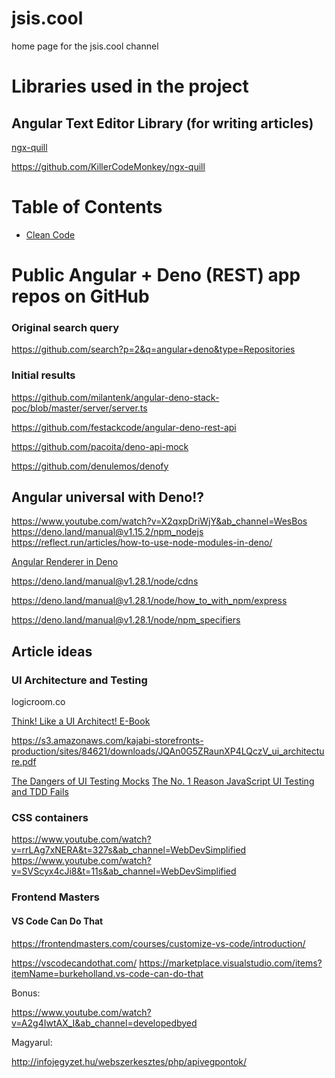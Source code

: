 # jsis.cool
home page for the jsis.cool channel

# Libraries used in the project

## Angular Text Editor Library (for writing articles)

[ngx-quill](https://www.npmjs.com/package/ngx-quill)

https://github.com/KillerCodeMonkey/ngx-quill


# Table of Contents

- [Clean Code](https://htmlpreview.github.io/?https://github.com/webpreneur/jsis.cool/blob/main/clean-code/index.html)




# Public Angular + Deno (REST) app repos on GitHub

### Original search query

https://github.com/search?p=2&q=angular+deno&type=Repositories

### Initial results

https://github.com/milantenk/angular-deno-stack-poc/blob/master/server/server.ts

https://github.com/festackcode/angular-deno-rest-api

https://github.com/pacoita/deno-api-mock

https://github.com/denulemos/denofy


## Angular universal with Deno!?

https://www.youtube.com/watch?v=X2qxpDriWjY&ab_channel=WesBos
https://deno.land/manual@v1.15.2/npm_nodejs
https://reflect.run/articles/how-to-use-node-modules-in-deno/

[Angular Renderer in Deno](https://deno.land/x/angular_deno@v0.3.1)


https://deno.land/manual@v1.28.1/node/cdns

https://deno.land/manual@v1.28.1/node/how_to_with_npm/express

https://deno.land/manual@v1.28.1/node/npm_specifiers


## Article ideas

### UI Architecture and Testing

logicroom.co

[Think! Like a UI Architect! E-Book](https://www.logicroom.co/start)

https://s3.amazonaws.com/kajabi-storefronts-production/sites/84621/downloads/JQAn0G5ZRaunXP4LQczV_ui_architecture.pdf

[The Dangers of UI Testing Mocks](https://youtu.be/stK0cGlJETo)
[The No. 1 Reason JavaScript UI Testing and TDD Fails](https://youtu.be/s6udw_sNZjM)


### CSS containers

https://www.youtube.com/watch?v=rrLAg7xNERA&t=327s&ab_channel=WebDevSimplified
https://www.youtube.com/watch?v=SVScyx4cJi8&t=11s&ab_channel=WebDevSimplified

### Frontend Masters

#### VS Code Can Do That

https://frontendmasters.com/courses/customize-vs-code/introduction/

https://vscodecandothat.com/
https://marketplace.visualstudio.com/items?itemName=burkeholland.vs-code-can-do-that

Bonus:

https://www.youtube.com/watch?v=A2g4IwtAX_I&ab_channel=developedbyed


Magyarul:

http://infojegyzet.hu/webszerkesztes/php/apivegpontok/
